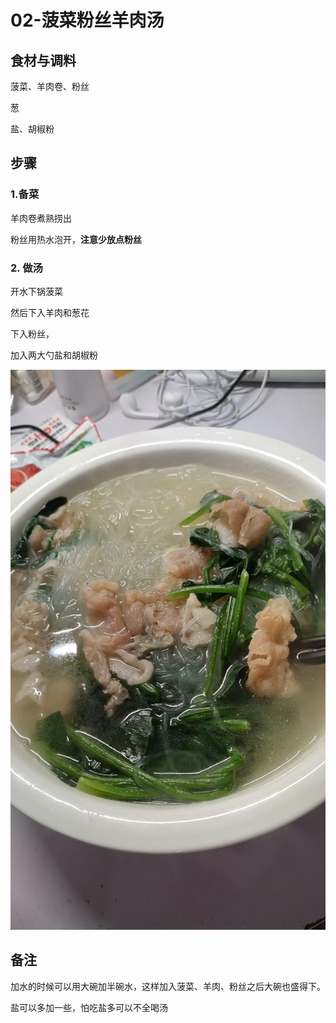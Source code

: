 # 02-菠菜粉丝羊肉汤



## 食材与调料

菠菜、羊肉卷、粉丝

葱

盐、胡椒粉





## 步骤

### 1.备菜

羊肉卷煮熟捞出

粉丝用热水泡开，**注意少放点粉丝**





### 2. 做汤

开水下锅菠菜

然后下入羊肉和葱花

下入粉丝，

加入两大勺盐和胡椒粉



![c5752a67a095832f6fb5be8f4d2ec5c](assets/c5752a67a095832f6fb5be8f4d2ec5c.jpg)



## 备注

加水的时候可以用大碗加半碗水，这样加入菠菜、羊肉、粉丝之后大碗也盛得下。

盐可以多加一些，怕吃盐多可以不全喝汤







